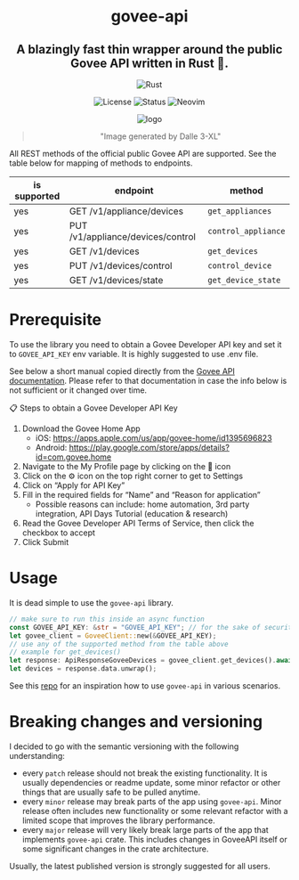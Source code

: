 <div align="center">

# govee-api

## A blazingly fast thin wrapper around the public Govee API written in Rust 🚀.

</div>

<div align="center">

![Rust](https://img.shields.io/badge/Made%20with%20Rust-darkred.svg?style=for-the-badge&logo=rust&logoColor=white)

</div>

<div align="center">

![License](https://img.shields.io/badge/License-MIT-brightgreen?style=flat-square)
![Status](https://img.shields.io/badge/Status-Beta-informational?style=flat-square)
![Neovim](https://img.shields.io/badge/Neovim-0.9+-green.svg?style=flat-square&logo=Neovim&logoColor=white)

![logo](./logo.png)

> "Image generated by Dalle 3-XL"

</div>

All REST methods of the official public Govee API are supported. See the table below for mapping of methods to endpoints.

| is supported | endpoint                          | method              |
| ------------ | --------------------------------- | ------------------- |
| yes          | GET /v1/appliance/devices         | `get_appliances`    |
| yes          | PUT /v1/appliance/devices/control | `control_appliance` |
| yes          | GET /v1/devices                   | `get_devices`       |
| yes          | PUT /v1/devices/control           | `control_device`    |
| yes          | GET /v1/devices/state             | `get_device_state`  |

# Prerequisite

To use the library you need to obtain a Govee Developer API key and set it to `GOVEE_API_KEY` env variable. It is highly suggested to use .env file.

See below a short manual copied directly from the [Govee API documentation](https://app-h5.govee.com/share/community?client=0&postId=124855). Please refer to that documentation in case the info below is not sufficient or it changed over time.

📋 Steps to obtain a Govee Developer API Key

1. Download the Govee Home App
   - iOS: https://apps.apple.com/us/app/govee-home/id1395696823
   - Android: https://play.google.com/store/apps/details?id=com.govee.home
2. Navigate to the My Profile page by clicking on the 👤 icon
3. Click on the ⚙️ icon on the top right corner to get to Settings
4. Click on “Apply for API Key”
5. Fill in the required fields for “Name” and “Reason for application”
   - Possible reasons can include: home automation, 3rd party integration, API Days Tutorial (education & research)
6. Read the Govee Developer API Terms of Service, then click the checkbox to accept
7. Click Submit

# Usage

It is dead simple to use the `govee-api` library.

```rust
// make sure to run this inside an async function
const GOVEE_API_KEY: &str = "GOVEE_API_KEY"; // for the sake of security, please make sure this is read from env variable.
let govee_client = GoveeClient::new(&GOVEE_API_KEY);
// use any of the supported method from the table above
// example for get_devices()
let response: ApiResponseGoveeDevices = govee_client.get_devices().await;
let devices = response.data.unwrap();
```

See this [repo](https://github.com/mgierada/rust_that_light) for an inspiration how to use `govee-api` in various scenarios.

# Breaking changes and versioning

I decided to go with the semantic versioning with the following understanding:

- every `patch` release should not break the existing functionality. It is usually dependencies or readme update, some minor refactor or other things that are usually safe to be pulled anytime.
- every `minor` release may break parts of the app using `govee-api`. Minor release often includes new functionality or some relevant refactor with a limited scope that improves the library performance.
- every `major` release will very likely break large parts of the app that implements `govee-api` crate. This includes changes in GoveeAPI itself or some significant changes in the crate architecture.

Usually, the latest published version is strongly suggested for all users.
